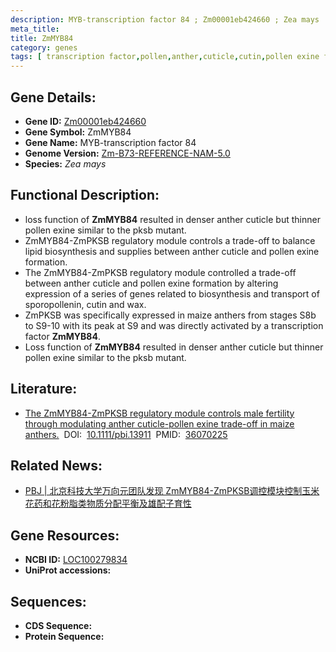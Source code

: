 ```yaml
---
description: MYB-transcription factor 84 ; Zm00001eb424660 ; Zea mays
meta_title:
title: ZmMYB84
category: genes
tags: [ transcription factor,pollen,anther,cuticle,cutin,pollen exine formation,wax biosynthesis,pollen formation,cuticle formation ]
---
```


## Gene Details:
- **Gene ID:**	[Zm00001eb424660](https://www.maizegdb.org/gene_center/gene/Zm00001eb424660)
- **Gene Symbol:** ZmMYB84
- **Gene Name:** MYB-transcription factor 84
- **Genome Version:** [Zm-B73-REFERENCE-NAM-5.0](https://www.maizegdb.org/genome/assembly/Zm-B73-REFERENCE-NAM-5.0)
- **Species:** *Zea mays*

## Functional Description:
   - loss function of **ZmMYB84** resulted in denser anther cuticle but thinner pollen exine similar to the pksb mutant.
   - ZmMYB84-ZmPKSB regulatory module controls a trade-off to balance lipid biosynthesis and supplies between anther cuticle and pollen exine formation.
   - The ZmMYB84-ZmPKSB regulatory module controlled a trade-off between anther cuticle and pollen exine formation by altering expression of a series of genes related to biosynthesis and transport of sporopollenin, cutin and wax.
   - ZmPKSB was specifically expressed in maize anthers from stages S8b to S9-10 with its peak at S9 and was directly activated by a transcription factor **ZmMYB84**.
   - Loss function of **ZmMYB84** resulted in denser anther cuticle but thinner pollen exine similar to the pksb mutant.

## Literature:
   - [The ZmMYB84-ZmPKSB regulatory module controls male fertility through modulating anther cuticle-pollen exine trade-off in maize anthers.]( https://onlinelibrary.wiley.com/doi/10.1111/pbi.13911?af=R)&nbsp;&nbsp;DOI:&nbsp;&nbsp;[10.1111/pbi.13911](https://onlinelibrary.wiley.com/doi/10.1111/pbi.13911?af=R)&nbsp;&nbsp;PMID:&nbsp;&nbsp;[36070225](https://pubmed.ncbi.nlm.nih.gov/36070225/)

## Related News:
   - [PBJ | 北京科技大学万向元团队发现 ZmMYB84-ZmPKSB调控模块控制玉米花药和花粉脂类物质分配平衡及雄配子育性](https://mp.weixin.qq.com/s?__biz=Mzg3MDEwNDEyMg==&mid=2247536343&idx=1&sn=aa01773ae09ce47d1d6fe65da18c2adc&chksm=ce90e382f9e76a9487e62203f5cd5bd94dc39b0c4c0eff17a3ef5f646df31def3a196c18168e&scene=27#wechat_redirect)

## Gene Resources:
- **NCBI ID:** [LOC100279834](https://www.ncbi.nlm.nih.gov/gene/?term=LOC100279834)
- **UniProt accessions:** [](https://www.uniprot.org/uniprotkb//entry)

## Sequences:
- **CDS Sequence:**
- **Protein Sequence:**
